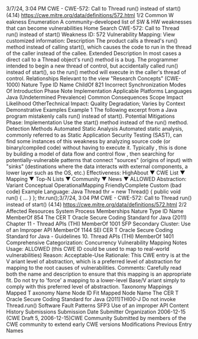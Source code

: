 3/7/24, 3:04 PM CWE - CWE-572: Call to Thread run() instead of start() (4.14)
https://cwe.mitre.org/data/deﬁnitions/572.html 1/2
Common W eakness Enumeration
A community-developed list of SW & HW weaknesses that can become
vulnerabilities
Home Search
CWE-572: Call to Thread run() instead of start()
Weakness ID: 572
Vulnerability Mapping: 
View customized information:
 Description
The product calls a thread's run() method instead of calling start(), which causes the code to run in the thread of the caller instead of
the callee.
 Extended Description
In most cases a direct call to a Thread object's run() method is a bug. The programmer intended to begin a new thread of control, but
accidentally called run() instead of start(), so the run() method will execute in the caller's thread of control.
 Relationships
 Relevant to the view "Research Concepts" (CWE-1000)
Nature Type ID Name
ChildOf 821 Incorrect Synchronization
 Modes Of Introduction
Phase Note
Implementation
 Applicable Platforms
Languages
Java (Undetermined Prevalence)
 Common Consequences
Scope Impact Likelihood
OtherTechnical Impact: Quality Degradation; Varies by Context
 Demonstrative Examples
Example 1
The following excerpt from a Java program mistakenly calls run() instead of start().
 Potential Mitigations
Phase: Implementation
Use the start() method instead of the run() method.
 Detection Methods
Automated Static Analysis
Automated static analysis, commonly referred to as Static Application Security Testing (SAST), can find some instances of this
weakness by analyzing source code (or binary/compiled code) without having to execute it. Typically , this is done by building a
model of data flow and control flow , then searching for potentially-vulnerable patterns that connect "sources" (origins of input)
with "sinks" (destinations where the data interacts with external components, a lower layer such as the OS, etc.)
Effectiveness: HighAbout ▼ CWE List ▼ Mapping ▼ Top-N Lists ▼ Community ▼ News ▼
ALLOWED
Abstraction: Variant
Conceptual OperationalMapping
FriendlyComplete Custom
(bad code) Example Language: Java 
Thread thr = new Thread() {
public void run() {
...
}
};
thr.run();3/7/24, 3:04 PM CWE - CWE-572: Call to Thread run() instead of start() (4.14)
https://cwe.mitre.org/data/deﬁnitions/572.html 2/2
 Affected Resources
System Process
 Memberships
Nature Type ID Name
MemberOf 854 The CER T Oracle Secure Coding Standard for Java (2011) Chapter 11 - Thread APIs (THI)
MemberOf 1001 SFP Secondary Cluster: Use of an Improper API
MemberOf 1144 SEI CER T Oracle Secure Coding Standard for Java - Guidelines 10. Thread APIs (THI)
MemberOf 1401 Comprehensive Categorization: Concurrency
 Vulnerability Mapping Notes
Usage: ALLOWED (this CWE ID could be used to map to real-world vulnerabilities)
Reason: Acceptable-Use
Rationale:
This CWE entry is at the V ariant level of abstraction, which is a preferred level of abstraction for mapping to the root causes of
vulnerabilities.
Comments:
Carefully read both the name and description to ensure that this mapping is an appropriate fit. Do not try to 'force' a mapping to a
lower-level Base/V ariant simply to comply with this preferred level of abstraction.
 Taxonomy Mappings
Mapped T axonomy Name Node ID Fit Mapped Node Name
The CER T Oracle Secure
Coding Standard for Java
(2011)THI00-J Do not invoke Thread.run()
Software Fault Patterns SFP3 Use of an improper API
 Content History
 Submissions
Submission Date Submitter Organization
2006-12-15
(CWE Draft 5, 2006-12-15)CWE Community
Submitted by members of the CWE community to extend early CWE versions
 Modifications
 Previous Entry Names
